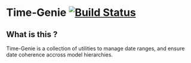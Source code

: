 Time-Genie [![Build Status](https://secure.travis-ci.org/davout/time-genie.png?branch=master)](http://travis-ci.org/davout/time-genie)
=

## What is this ?
Time-Genie is a collection of utilities to manage date ranges, and ensure date coherence accross model hierarchies.


